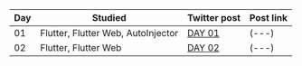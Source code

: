 
Day | Studied | Twitter post | Post link
--- | --- | --- | ---
01 | Flutter, Flutter Web, AutoInjector | [DAY 01](https://twitter.com/feliper_dev/status/1628190288219893761/) | (---)
02 | Flutter, Flutter Web | [DAY 02](https://twitter.com/feliper_dev/status/1628547509353160704) | (---)
